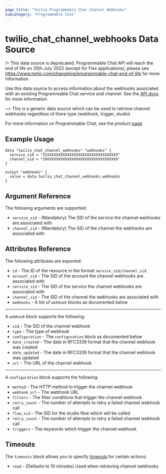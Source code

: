 ```yaml
---
page_title: "Twilio Programmable Chat Channel Webhooks"
subcategory: "Programmable Chat"
---
```


# twilio_chat_channel_webhooks Data Source

!> This data source is deprecated. Programmable Chat API will reach the end of life on 25th July 2022 (except for Flex applications), please see <https://www.twilio.com/changelog/programmable-chat-end-of-life> for more information

Use this data source to access information about the webhooks associated with an existing Programmable Chat service and channel. See the [API docs](https://www.twilio.com/docs/chat/rest/channel-webhook-resource) for more information

~> This is a generic data source which can be used to retrieve channel webhooks regardless of there type (webhook, trigger, studio)

For more information on Programmable Chat, see the product [page](https://www.twilio.com/chat)

## Example Usage

```hcl
data "twilio_chat_channel_webhooks" "webhooks" {
  service_sid = "ISXXXXXXXXXXXXXXXXXXXXXXXXXXXXXXXX"
  channel_sid = "CHXXXXXXXXXXXXXXXXXXXXXXXXXXXXXXXX"
}

output "webhooks" {
  value = data.twilio_chat_channel_webhooks.webhooks
}
```

## Argument Reference

The following arguments are supported:

- `service_sid` - (Mandatory) The SID of the service the channel webhooks are associated with
- `channel_sid` - (Mandatory) The SID of the channel the webhooks are associated with

## Attributes Reference

The following attributes are exported:

- `id` - The ID of the resource in the format `service_sid/channel_sid`
- `account_sid` - The SID of the account the channel webhooks are associated with
- `service_sid` - The SID of the service the channel webhooks are associated with
- `channel_sid` - The SID of the channel the webhooks are associated with
- `webhooks` - A list of `webhook` blocks as documented below

---

A `webhook` block supports the following:

- `sid` - The SID of the channel webhook
- `type` - The type of webhook
- `configuration` - The `configuration` block as documented below
- `date_created` - The date in RFC3339 format that the channel webhook was created
- `date_updated` - The date in RFC3339 format that the channel webhook was updated
- `url` - The URL of the channel webhook

---

A `configuration` block supports the following:

- `method` - The HTTP method to trigger the channel webhook
- `webhook_url` - The webhook URL
- `filters` - The filter conditions that trigger the channel webhook
- `retry_count` - The number of attempts to retry a failed channel webhook call
- `flow_sid` - The SID for the studio flow which will be called
- `retry_count` - The number of attempts to retry a failed channel webhook call
- `triggers` - The keywords which trigger the channel webhook

## Timeouts

The `timeouts` block allows you to specify [timeouts](https://www.terraform.io/docs/configuration/resources.html#timeouts) for certain actions:

- `read` - (Defaults to 10 minutes) Used when retrieving channel webhooks
